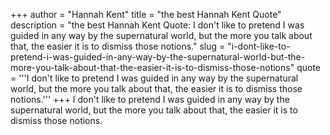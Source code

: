 +++
author = "Hannah Kent"
title = "the best Hannah Kent Quote"
description = "the best Hannah Kent Quote: I don't like to pretend I was guided in any way by the supernatural world, but the more you talk about that, the easier it is to dismiss those notions."
slug = "i-dont-like-to-pretend-i-was-guided-in-any-way-by-the-supernatural-world-but-the-more-you-talk-about-that-the-easier-it-is-to-dismiss-those-notions"
quote = '''I don't like to pretend I was guided in any way by the supernatural world, but the more you talk about that, the easier it is to dismiss those notions.'''
+++
I don't like to pretend I was guided in any way by the supernatural world, but the more you talk about that, the easier it is to dismiss those notions.
